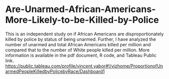 # Are-Unarmed-African-Americans-More-Likely-to-be-Killed-by-Police
This is an independent study on if African Americans are disproportionately killed by police by status of being unarmed. Further, I have analyzed the number of unarmed and total African Americans killed per million and compared that to the number of White people killed per million. More information is available in the pdf document, R code, and Tableau Public link. https://public.tableau.com/profile/vincent.yabor#!/vizhome/ProportionofUnarmedPeopleKilledbyPolicebyRace/Dashboard1
